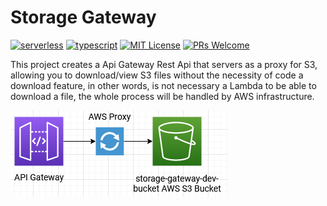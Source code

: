 # Storage Gateway
[![serverless](https://img.shields.io/badge/serverless-3.19.0-FD5750?style=flat-square&logo=serverless)](https://www.serverless.com/)
[![typescript](https://img.shields.io/badge/typescript-4.7.4-3178c6?style=flat-square&logo=typescript)](https://www.typescriptlang.org/)
[![MIT License](https://img.shields.io/badge/license-MIT-green?style=flat-square)](https://github.com/DiegoVictor/storage-gateway/blob/master/LICENSE)
[![PRs Welcome](https://img.shields.io/badge/PRs-welcome-brightgreen.svg?style=flat-square)](http://makeapullrequest.com)<br>

This project creates a Api Gateway Rest Api that servers as a proxy for S3, allowing you to download/view S3 files without the necessity of code a download feature, in other words, is not necessary a Lambda to be able to download a file, the whole process will be handled by AWS infrastructure.

![Infrastructure Diagram](https://raw.githubusercontent.com/DiegoVictor/storage-gateway/main/Storage%20Gateway.png)
